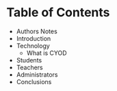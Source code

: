 # Table of Contents 

- Authors Notes
- Introduction
- Technology 
  - What is CYOD
- Students
- Teachers
- Administrators
- Conclusions
